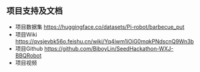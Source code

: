 ## 项目支持及文档
* 项目数据集
https://huggingface.co/datasets/Pi-robot/barbecue_put
* 项目Wiki
https://qvsjevbk56o.feishu.cn/wiki/Yq4iwm1iOiG0mqkPNdscnQ9Wn3b
* 项目Github
https://github.com/BiboyLin/SeedHackathon-WXJ-BBQRobot
* 项目视频

